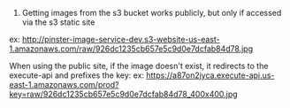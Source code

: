 1. Getting images from the s3 bucket works publicly, but only if accessed via the s3 static site 

ex: http://pinster-image-service-dev.s3-website-us-east-1.amazonaws.com/raw/926dc1235cb657e5c9d0e7dcfab84d78.jpg

When using the public site, if the image doesn't exist, it redirects to the execute-api and prefixes the key:
ex: https://a87on2jyca.execute-api.us-east-1.amazonaws.com/prod?key=raw/926dc1235cb657e5c9d0e7dcfab84d78_400x400.jpg